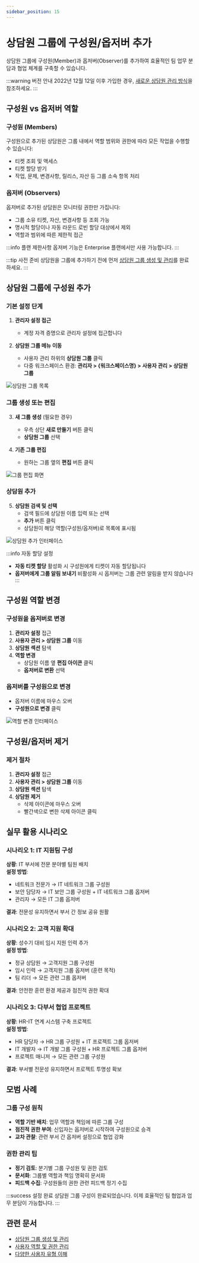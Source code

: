 ```yaml
---
sidebar_position: 15
---
```


# 상담원 그룹에 구성원/옵저버 추가

상담원 그룹에 구성원(Member)과 옵저버(Observer)를 추가하여 효율적인 팀 업무 분담과 협업 체계를 구축할 수 있습니다.

:::warning 버전 안내
2022년 12월 12일 이후 가입한 경우, [새로운 상담원 관리 방식](https://support.freshservice.com/en/support/solutions/articles/50000005579)을 참조하세요.
:::

## 구성원 vs 옵저버 역할

### 구성원 (Members)
구성원으로 추가된 상담원은 그룹 내에서 역할 범위와 권한에 따라 모든 작업을 수행할 수 있습니다:
- 티켓 조회 및 액세스
- 티켓 할당 받기
- 작업, 문제, 변경사항, 릴리스, 자산 등 그룹 소속 항목 처리

### 옵저버 (Observers)  
옵저버로 추가된 상담원은 모니터링 권한만 가집니다:
- 그룹 소유 티켓, 자산, 변경사항 등 조회 가능
- 명시적 할당이나 자동 라운드 로빈 할당 대상에서 제외
- 역할과 범위에 따른 제한적 접근

:::info 플랜 제한사항
옵저버 기능은 Enterprise 플랜에서만 사용 가능합니다.
:::

:::tip 사전 준비
상담원을 그룹에 추가하기 전에 먼저 [상담원 그룹 생성 및 관리](./create-manage-agent-groups)를 완료하세요.
:::

## 상담원 그룹에 구성원 추가

### 기본 설정 단계

1. **관리자 설정 접근**
   - 계정 자격 증명으로 관리자 설정에 접근합니다

2. **상담원 그룹 메뉴 이동**
   - 사용자 관리 하위의 **상담원 그룹** 클릭
   - 다중 워크스페이스 환경: **관리자 > {워크스페이스명} > 사용자 관리 > 상담원 그룹**

![상담원 그룹 목록](https://s3.amazonaws.com/cdn.freshdesk.com/data/helpdesk/attachments/production/50007051593/original/6JHhA6e_SMVe675w8HzSn_TpnJXZp1yM6Q.png?1669882110)

### 그룹 생성 또는 편집

3. **새 그룹 생성** (필요한 경우)
   - 우측 상단 **새로 만들기** 버튼 클릭
   - **상담원 그룹** 선택

4. **기존 그룹 편집**
   - 원하는 그룹 옆의 **편집** 버튼 클릭

![그룹 편집 화면](https://s3.amazonaws.com/cdn.freshdesk.com/data/helpdesk/attachments/production/50007051601/original/PZ9n5w4cTJ_FRrp4mNGWEdpFVSwQgtyBRg.png?1669882166)

### 상담원 추가

5. **상담원 검색 및 선택**
   - 검색 필드에 상담원 이름 입력 또는 선택
   - **추가** 버튼 클릭
   - 상담원이 해당 역할(구성원/옵저버)로 목록에 표시됨

![상담원 추가 인터페이스](https://s3.amazonaws.com/cdn.freshdesk.com/data/helpdesk/attachments/production/50001184988/original/awQvWz4h48vM6WM9L-5tqVTgmzXWkAju6w.png?1591104845)

:::info 자동 할당 설정
- **자동 티켓 할당** 활성화 시 구성원에게 티켓이 자동 할당됩니다
- **옵저버에게 그룹 알림 보내기** 비활성화 시 옵저버는 그룹 관련 알림을 받지 않습니다
:::

## 구성원 역할 변경

### 구성원을 옵저버로 변경

1. **관리자 설정** 접근
2. **사용자 관리 > 상담원 그룹** 이동
3. **상담원 섹션** 탐색
4. **역할 변경**
   - 상담원 이름 옆 **편집 아이콘** 클릭
   - **옵저버로 변환** 선택

### 옵저버를 구성원으로 변경

- 옵저버 이름에 마우스 오버
- **구성원으로 변경** 클릭

![역할 변경 인터페이스](https://s3.amazonaws.com/cdn.freshdesk.com/data/helpdesk/attachments/production/50007038858/original/f1smF-f2A22RdoGjV1jvrsoY3WGNVFaJ3w.png?1669777529)

## 구성원/옵저버 제거

### 제거 절차

1. **관리자 설정** 접근
2. **사용자 관리 > 상담원 그룹** 이동  
3. **상담원 섹션** 탐색
4. **상담원 제거**
   - 삭제 아이콘에 마우스 오버
   - 빨간색으로 변한 삭제 아이콘 클릭

## 실무 활용 시나리오

### 시나리오 1: IT 지원팀 구성
**상황**: IT 부서에 전문 분야별 팀원 배치  
**설정 방법**:
- 네트워크 전문가 → IT 네트워크 그룹 구성원
- 보안 담당자 → IT 보안 그룹 구성원 + IT 네트워크 그룹 옵저버
- 관리자 → 모든 IT 그룹 옵저버

**결과**: 전문성 유지하면서 부서 간 정보 공유 원활

### 시나리오 2: 고객 지원 확대
**상황**: 성수기 대비 임시 지원 인력 추가  
**설정 방법**:
- 정규 상담원 → 고객지원 그룹 구성원
- 임시 인력 → 고객지원 그룹 옵저버 (훈련 목적)
- 팀 리더 → 모든 관련 그룹 옵저버

**결과**: 안전한 훈련 환경 제공과 점진적 권한 확대

### 시나리오 3: 다부서 협업 프로젝트
**상황**: HR-IT 연계 시스템 구축 프로젝트  
**설정 방법**:
- HR 담당자 → HR 그룹 구성원 + IT 프로젝트 그룹 옵저버
- IT 개발자 → IT 개발 그룹 구성원 + HR 프로젝트 그룹 옵저버
- 프로젝트 매니저 → 모든 관련 그룹 구성원

**결과**: 부서별 전문성 유지하면서 프로젝트 투명성 확보

## 모범 사례

### 그룹 구성 원칙
- **역할 기반 배치**: 업무 역할과 책임에 따른 그룹 구성
- **점진적 권한 부여**: 신입자는 옵저버로 시작하여 구성원으로 승격
- **교차 관찰**: 관련 부서 간 옵저버 설정으로 협업 강화

### 권한 관리 팁
- **정기 검토**: 분기별 그룹 구성원 및 권한 검토
- **문서화**: 그룹별 역할과 책임 명확히 문서화
- **피드백 수집**: 구성원들의 권한 관련 피드백 정기 수집

:::success 설정 완료
상담원 그룹 구성이 완료되었습니다. 이제 효율적인 팀 협업과 업무 분담이 가능합니다.
:::

## 관련 문서

- [상담원 그룹 생성 및 관리](./create-manage-agent-groups)
- [사용자 역할 및 권한 관리](./managing-user-roles-permissions)
- [다양한 사용자 유형 이해](./understanding-different-user-types)